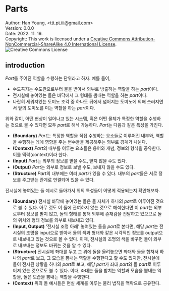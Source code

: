 # Parts
Author: Han Young, <<ttt.pt.iii@gmail.com>>  
Version: 0.0.0  
Date: 2022. 11. 19.  
Copyright: This work is licensed under a [Creative Commons Attribution-NonCommercial-ShareAlike 4.0 International License](https://creativecommons.org/licenses/by-nc-sa/4.0/legalcode.txt).  
![Creative Commons License](https://i.creativecommons.org/l/by-nc-sa/4.0/88x31.png)

## introduction

*Part*를 주어진 역할을 수행하는 단위라고 하자. 예를 들어,
- 수도꼭지는 수도관으로부터 물을 받아서 외부로 방출하는 역할을 하는 *part*이다.
- 전시실에 놓여있는 돌은 바닥에서 그 형태를 뽐내는 역할을 하는 *part*이다.
- 나란히 세워져있는 도미노 조각 중 하나도 뒤에서 넘어지는 도미노에 의해 쓰러지면서 앞의 도미노를 미는 역할을 하는 *part*이다.

위와 같이, 어떤 현상이 일어나고 있는 시스템, 혹은 어떤 물체가 특정한 역할을 수행하는 것으로 볼 수 있다면 모두 *part*로 해석 가능하다. *Part*는 다음과 같은 특성을 가진다.
- **(Boundary)** *Part*는 특정한 역할을 직접 수행하는 요소들로 이루어진 내부와, 역할을 수행하는 데에 영향을 주는 변수들을 제공해주는 외부로 경계가 나뉜다.
- **(Context)** *Part*의 내부를 이루는 요소들은 용어와 개념, 정보의 형식을 공유한다. 이를 맥락(context)이라 한다.
- **(Input)** *Part*는 외부의 정보를 받을 수도, 받지 않을 수도 있다.
- **(Output)** *Part*는 외부로 정보로 보낼 수도, 보내지 않을 수도 있다.
- **(Structure)** *Part*의 내부에는 여러 *part*가 있을 수 있다. 내부의 *part*들은 서로 정보를 주고받는 관계로 연결되어 있을 수 있다.

전시실에 놓여있는 돌 예시로 돌아가서 위의 특성들이 어떻게 적용되는지 확인해보자.
- **(Boundary)** 전시실 바닥에 놓여있는 돌은 돌 자체가 하나의 *part*로 이루어진 것으로 볼 수 있다. 아무 것도 이 돌에 관여하지 않는 것으로 해석한다면 이 *part*는 외부로부터 정보를 받지 않고, 돌의 형태를 통해 외부에 존재감을 전달하고 있으므로 돌의 위치와 형태 정보를 외부로 내보내고 있다.
- **(Input, Output)** '전시실 조명 아래' 놓여있는 돌을 *part*로 본다면, 해당 *part*는 전시실의 조명을 input으로 받아서 돌의 색과 형태와 같은 시각적인 정보를 output으로 내보내고 있는 것으로 볼 수 있다. 이때, 전시실의 조명의 색을 바꾸면 돌이 외부로 내보내는 정보도 바뀌는 것을 알 수 있다.
- **(Structure)** 전시실에 좌대를 두고 그 위에 돌을 올려놓으면 좌대와 돌을 합쳐서 하나의 *part*로 보고, 그 모습을 뽐내는 역할을 수행한다고 할 수도 있지만, 전시실에 돌이 전시된 상황을 하나의 *part*로 보고, 해당 *part*가 좌대 *part*와 돌 *part*로 이루어져 있는 것으로도 볼 수 있다. 이때, 좌대는 돌을 받치는 역할과 모습을 뽐내는 역할을, 돌은 모습을 뽐내는 역할을 수행한다.
- **(Context)** 위의 돌 예시들은 현실 세계를 이루는 물리 법칙을 맥락으로 공유한다.